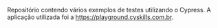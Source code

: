 Repositório contendo vários exemplos de testes utilizando o Cypress.
A aplicação utilizada foi a https://playground.cyskills.com.br.
